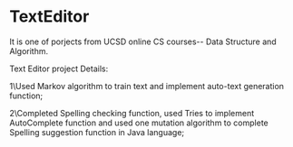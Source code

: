 # TextEditor
It is one of porjects from UCSD online CS courses-- Data Structure and Algorithm. 

Text Editor project Details:

1\Used Markov algorithm to train text and implement auto-text generation function; 

2\Completed Spelling checking function, used Tries to implement AutoComplete function and used one mutation algorithm to complete Spelling suggestion function in Java language;
